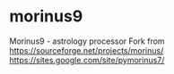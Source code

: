 # morinus9
Morinus9 - astrology processor 
Fork from 
https://sourceforge.net/projects/morinus/
https://sites.google.com/site/pymorinus7/
